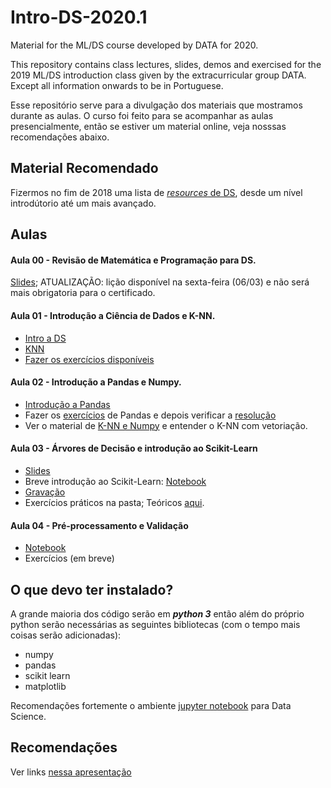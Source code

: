 # Intro-DS-2020.1

Material for the ML/DS course developed by DATA for 2020.

This repository contains class lectures, slides, demos and exercised for the 2019 ML/DS introduction class given by the extracurricular group DATA. Except all information onwards to be in Portuguese.

Esse repositório serve para a divulgação dos materiais que mostramos durante as aulas. O curso foi feito para se acompanhar as aulas presencialmente, então se estiver um material online, veja nosssas recomendações abaixo.

## Material Recomendado

Fizermos no fim de 2018 uma lista de [_resources_ de DS](https://docs.google.com/presentation/d/1mcnRXBxEJa7ksIzCyASgMCEz3jML5sEdSQJpqdWdIvo/edit?usp=sharing), desde um nível introdútorio até um mais avançado.


## Aulas

#### Aula 00 - Revisão de Matemática e Programação para DS.
[Slides](https://docs.google.com/presentation/d/e/2PACX-1vTRqcBfsfk6DIHc2pWS0mV8I4o-LR8rIVhS5DKuh6rWfnCA4pcFsX-NmLjXtFqpIyNOPDlz3JUninLd/pub?start=false&loop=false&delayms=60000); ATUALIZAÇÃO: lição disponível na sexta-feira (06/03) e não será mais obrigatoria para o certificado.

#### Aula 01 - Introdução a Ciência de Dados e K-NN.

- [Intro a DS](https://github.com/icmc-data/Intro-DS-2020.1/blob/master/Aula1/Aula%201%20-%20Intro.pdf)
- [KNN](https://github.com/icmc-data/Intro-DS-2020.1/blob/master/Aula1/Aula%201%20-%20KNN.pdf)
- [Fazer os exercícios disponíveis](https://github.com/icmc-data/Intro-DS-2020.1/blob/master/Aula1/kNN.zip)

#### Aula 02 - Introdução a Pandas e Numpy.
- [Introdução a Pandas](https://github.com/icmc-data/Intro-DS-2020.1/blob/master/Aula2/introducao_pandas.ipynb)
- Fazer os [exercícios](https://github.com/icmc-data/Intro-DS-2020.1/blob/master/Aula2/exercicios_pandas.ipynb) de Pandas e depois verificar a [resolução](https://github.com/icmc-data/Intro-DS-2020.1/blob/master/Aula2/exercicios_pandas_resolu%C3%A7%C3%A3o.ipynb)
- Ver o material de [K-NN e Numpy](https://github.com/icmc-data/Intro-DS-2020.1/blob/master/Aula2/NumPy%20e%20KNN/NumPy%20e%20KNN.ipynb) e entender o K-NN com vetoriação.


#### Aula 03 - Árvores de Decisão e introdução ao Scikit-Learn
- [Slides](https://docs.google.com/presentation/d/e/2PACX-1vSuhnC8k28s1eSgQBf_TSgltiiX2pXCewDFiJpOn2R48Tc4_WsulaGyek4NNitUlEKf2Si_aWewrxFH/pub?start=false&loop=false&delayms=60000)
- Breve introdução ao Scikit-Learn: [Notebook](https://github.com/icmc-data/Intro-DS-2020.1/blob/master/Aula3/Introdu%C3%A7%C3%A3o%20a%20Sklearn.ipynb)
- [Gravação](https://drive.google.com/file/d/1APjTUodrxoxsYFawt_x2KP5Yl3SLpsLX/view?usp=sharing)
- Exercícios práticos na pasta; Teóricos [aqui](https://forms.gle/bUE2coVs23YkuvF8A).

#### Aula 04 - Pré-processamento e Validação
- [Notebook](https://github.com/icmc-data/Intro-DS-2020.1/blob/master/Aula4/Pr%C3%A9-processamento%20e%20valida%C3%A7%C3%A3o.ipynb)
- Exercícios (em breve)


## O que devo ter instalado?
A grande maioria dos código serão em ***python 3*** então além do próprio python serão necessárias as seguintes bibliotecas (com o tempo mais coisas serão adicionadas):

 - numpy
 - pandas
 - scikit learn
 - matplotlib

Recomendações fortemente o ambiente [jupyter notebook](https://jupyter.org/install) para Data Science.
 
## Recomendações

Ver links [nessa apresentação](https://docs.google.com/presentation/d/1mcnRXBxEJa7ksIzCyASgMCEz3jML5sEdSQJpqdWdIvo)
